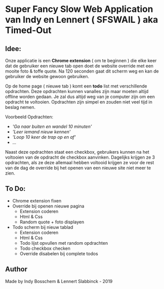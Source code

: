 # Super Fancy Slow Web Application van Indy en Lennert ( SFSWAIL ) aka Timed-Out

## Idee:

Onze applicatie is een **Chrome extension** ( om te beginnen ) die elke keer dat de gebruiker een nieuwe tab open doet de website override met een mooite foto & toffe quote. Na 120 seconden gaat dit scherm weg en kan de gebruiker de website gewoon gebruiken.

Op de home page ( nieuwe tab ) komt een **todo** list met verschillende opdrachten. Deze opdrachten kunnen vanalles zijn maar moeten altijd offline worden gedaan. Je zal dus altijd weg van je computer zijn om een opdracht te voltooien. Opdrachten zijn simpel en zouden niet veel tijd in beslag nemen.

Voorbeeld Opdrachten:

- *'Ga naar buiten en wandel 10 minuten'*
- *'Leer iemand nieuw kennen'*
- *'Loop 10 keer de trap op en af'*
- *...*

Naast deze opdrachten staat een checkbox, gebruikers kunnen na het voltooien van de opdracht de checkbox aanvinken. Dagelijks krijgen ze 3 opdrachten, als ze deze allemaal hebben voltooid krijgen ze voor de rest van de dag de override bij het openen van een nieuwe site niet meer te zien.

## To Do:

- Chrome extension fixen
- Override bij openen nieuwe pagina
	- Extension coderen
	- Html & Css
	- Random quote + foto displayen
- Todo scherm bij nieuw tablad
	- Extension coderen
	- Html & Css
	- Todo lijst opvullen met random opdrachten
	- Todo checkbox checken
	- Override disabelen bij complete todos

## Author

Made by Indy Bosschem & Lennert Slabbinck - 2019